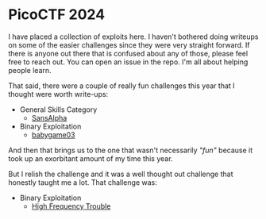 # PicoCTF 2024

I have placed a collection of exploits here. I haven't bothered doing writeups on some of the easier challenges since they were very straight forward. If there is anyone out there that is confused about any of those, please feel free to reach out. You can open an issue in the repo. I'm all about helping people learn.


That said, there were a couple of really fun challenges this year that I thought were worth write-ups:
- General Skills Category
    - [SansAlpha](./GEN-SansAlpha/readme.md)
- Binary Exploitation
    - [babygame03](./PWN-babygame03/readme.md)

And then that brings us to the one that wasn't necessarily *"fun"* because it took up an exorbitant amount of my time this year. 

But I relish the challenge and it was a well thought out challenge that honestly taught me a lot. That challenge was: 
- Binary Exploitation
    - [High Frequency Trouble](./PWN-HighFrequencyTroubles/readme.md)


